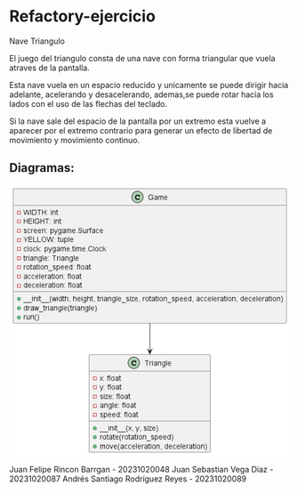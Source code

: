 # Refactory-ejercicio

Nave Triangulo

El juego del triangulo consta de una nave con forma triangular que vuela atraves de la pantalla. 

Esta nave vuela en un espacio reducido y unicamente se puede dirigir hacia adelante, acelerando y desacelerando, ademas,se puede rotar hacia los lados con el uso de las flechas del teclado.

Si la nave sale del espacio de la pantalla por un extremo esta vuelve a aparecer por el extremo contrario para generar un efecto de libertad de movimiento y movimiento continuo.
## Diagramas:
![Casos de uso](https://github.com/Felipr19/Refactory-ejercicio/blob/main/uml.png)

Juan Felipe Rincon Barrgan - 20231020048 Juan Sebastian Vega Diaz - 20231020087 Andrés Santiago Rodríguez Reyes - 20231020089
